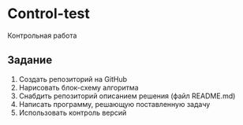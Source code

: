# Control-test
Контрольная работа

## Задание

1. Создать репозиторий на  GitHub
2. Нарисовать блок-схему алгоритма
3.  Снабдить репозиторий описанием решения (файл README.md)
4.  Написать программу, решающую поставленную задачу
5.  Использовать контроль версий

   